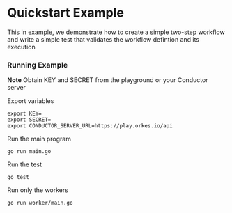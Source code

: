 # Quickstart Example
This in example, we demonstrate how to create a simple two-step workflow 
and write a simple test that validates the workflow defintion and its execution


### Running Example
**Note** Obtain KEY and SECRET from the playground or your Conductor server

Export variables
```shell
export KEY=
export SECRET=
export CONDUCTOR_SERVER_URL=https://play.orkes.io/api
```

Run the main program
```shell
go run main.go

```

Run the test
```shell
go test

```

Run only the workers
```shell
go run worker/main.go
```